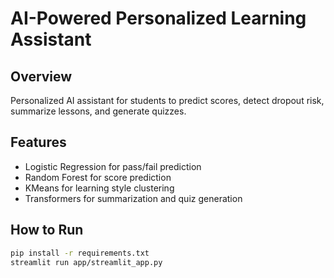 # AI-Powered Personalized Learning Assistant

## Overview
Personalized AI assistant for students to predict scores, detect dropout risk, summarize lessons, and generate quizzes.

## Features
- Logistic Regression for pass/fail prediction
- Random Forest for score prediction
- KMeans for learning style clustering
- Transformers for summarization and quiz generation

## How to Run
```bash
pip install -r requirements.txt
streamlit run app/streamlit_app.py
```

